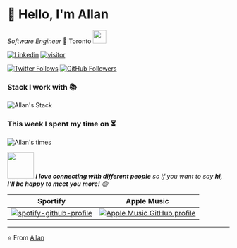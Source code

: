 # 👋 Hello, I'm Allan  

_*Software Engineer*_ 🍁 Toronto 
<img src="https://media.giphy.com/media/WUlplcMpOCEmTGBtBW/giphy.gif" width="30"> 

[![Linkedin](https://img.shields.io/badge/-Allan_Im-blue?style=flat&logo=Linkedin&logoColor=white&link=https://www.linkedin.com/in/allanim/)](https://www.linkedin.com/in/allanim/)
[![visitor](https://hits.seeyoufarm.com/api/count/incr/badge.svg?url=https%3A%2F%2Fgithub.com%2Fallanim)](https://hits.seeyoufarm.com)

[![Twitter Follows](https://img.shields.io/twitter/follow/allanlogs?label=Follow)](https://twitter.com/allanlogs)
[![GitHub Followers](https://img.shields.io/github/followers/allanim?label=Follow&style=social)](https://github.com/allanim?tab=followers)


### Stack I work with 📚
![Allan's Stack](https://aim.vogle.com/stack-lang/github/allanim)


### This week I spent my time on ⏳
![Allan's times](https://aim.vogle.com/wakatime/allanim?row=4)


<img src="https://media.giphy.com/media/LnQjpWaON8nhr21vNW/giphy.gif" width="60"> <em><b>I love connecting with different people</b> so if you want to say <b>hi, I'll be happy to meet you more!</b> 😊</em>

| Sportify | Apple Music  |
|:-:|:-:|
| [![spotify-github-profile](https://spotify-github-profile.vercel.app/api/view?uid=21y62jinvnv64qeoy7cchrbka&cover_image=true&theme=default&show_offline=false&background_color=121212&interchange=false&bar_color=53b14f&bar_color_cover=true)](https://github.com/kittinan/spotify-github-profile) | [![Apple Music GitHub profile](https://music-profile.rayriffy.com/theme/dark.svg?uid=001028.a7c3cb27fe1a4dd59205ca10256ae3cf.1502)](https://github.com/rayriffy/apple-music-github-profile) |


---

⭐️ From [Allan](http://git.io/allanim)




